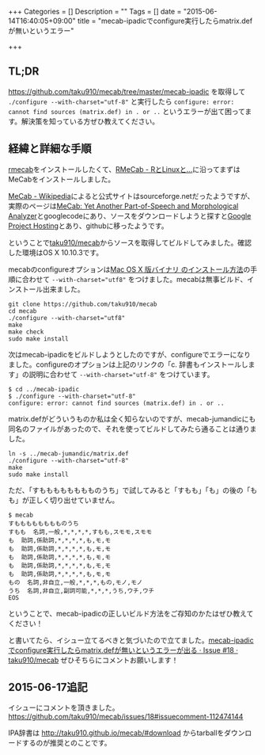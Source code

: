 +++
Categories = []
Description = ""
Tags = []
date = "2015-06-14T16:40:05+09:00"
title = "mecab-ipadicでconfigure実行したらmatrix.defが無いというエラー"

+++
## TL;DR

https://github.com/taku910/mecab/tree/master/mecab-ipadic を取得して
`./configure --with-charset="utf-8"` と実行したら
`configure: error: cannot find sources (matrix.def) in . or ..` というエラーが出て困ってます。解決策を知っている方ぜひ教えてください。

## 経緯と詳細な手順

[rmecab](https://sites.google.com/site/rmecab/)をインストールしたくて、[RMeCab - RとLinuxと...](http://rmecab.jp/wiki/index.php?RMeCab)に沿ってまずはMeCabをインストールしました。

[MeCab - Wikipedia](http://ja.wikipedia.org/wiki/MeCab)によると公式サイトはsourceforge.netだったようですが、実際のページは[MeCab: Yet Another Part-of-Speech and Morphological Analyzer](http://mecab.googlecode.com/svn/trunk/mecab/doc/index.html)とgooglecodeにあり、ソースをダウンロードしようと探すと[Google Project Hosting](https://code.google.com/hosting/moved?project=mecab)とあり、githubに移ったようです。

ということで[taku910/mecab](https://github.com/taku910/mecab)からソースを取得してビルドしてみました。確認した環境はOS X 10.10.3です。

mecabのconfigureオプションは[Mac OS X 版バイナリ のインストール方法](http://rmecab.jp/wiki/index.php?RMeCab#content_1_2)の手順に合わせて `--with-charset="utf8"` をつけました。mecabは無事ビルド、インストール出来ました。

```
git clone https://github.com/taku910/mecab
cd mecab
./configure --with-charset="utf8"
make
make check
sudo make install
```

次はmecab-ipadicをビルドしようとしたのですが、configureでエラーになりました。configureのオプションは上記のリンクの「c. 辞書もインストールします」の説明に合わせて `--with-charset="utf-8"` をつけています。

```
$ cd ../mecab-ipadic
$ ./configure --with-charset="utf-8"
configure: error: cannot find sources (matrix.def) in . or ..
```

matrix.defがどういうものか私は全く知らないのですが、mecab-jumandicにも同名のファイルがあったので、それを使ってビルドしてみたら通ることは通りました。

```
ln -s ../mecab-jumandic/matrix.def
./configure --with-charset="utf-8"
make
sudo make install
```

ただ、「すもももももももものうち」で試してみると「すもも」「も」の後の「もも」が正しく切り出せていません。

```
$ mecab
すもももももももものうち
すもも  名詞,一般,*,*,*,*,すもも,スモモ,スモモ
も  助詞,係助詞,*,*,*,*,も,モ,モ
も  助詞,係助詞,*,*,*,*,も,モ,モ
も  助詞,係助詞,*,*,*,*,も,モ,モ
も  助詞,係助詞,*,*,*,*,も,モ,モ
も  助詞,係助詞,*,*,*,*,も,モ,モ
もの  名詞,非自立,一般,*,*,*,もの,モノ,モノ
うち  名詞,非自立,副詞可能,*,*,*,うち,ウチ,ウチ
EOS
```

ということで、mecab-ipadicの正しいビルド方法をご存知のかたはぜひ教えてください！

と書いてたら、イシュー立てるべきと気づいたので立てました。[mecab-ipadicでconfigure実行したらmatrix.defが無いというエラーが出る · Issue #18 · taku910/mecab](https://github.com/taku910/mecab/issues/18) ぜひそちらにコメントお願いします！

## 2015-06-17追記

イシューにコメントを頂きました。
https://github.com/taku910/mecab/issues/18#issuecomment-112474144

IPA辞書は http://taku910.github.io/mecab/#download  からtarballをダウンロードするのが推奨とのことです。
